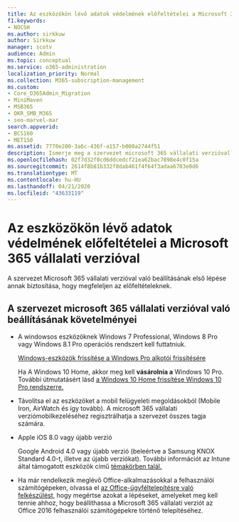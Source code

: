 ```yaml
---
title: Az eszközökön lévő adatok védelmének előfeltételei a Microsoft 365 vállalati verzióval
f1.keywords:
- NOCSH
ms.author: sirkkuw
author: Sirkkuw
manager: scotv
audience: Admin
ms.topic: conceptual
ms.service: o365-administration
localization_priority: Normal
ms.collection: M365-subscription-management
ms.custom:
- Core_O365Admin_Migration
- MiniMaven
- MSB365
- OKR_SMB_M365
- seo-marvel-mar
search.appverid:
- BCS160
- MET150
ms.assetid: 7770e280-3a6c-436f-a157-b008a2744f51
description: Ismerje meg a szervezet microsoft 365 vállalati verzióval történő beállításának és a munkahelyi adatok védelmének követelményeit a felhasználók eszközein.
ms.openlocfilehash: 02f7d32f0cd6ddcedcf21ea62bac7898e4c0f15a
ms.sourcegitcommit: 2614f8b81b332f8dab461f4f64f3adaa6703e0d6
ms.translationtype: MT
ms.contentlocale: hu-HU
ms.lasthandoff: 04/21/2020
ms.locfileid: "43633119"
---
```

# <a name="prerequisites-for-protecting-data-on-devices-with-microsoft-365-for-business"></a>Az eszközökön lévő adatok védelmének előfeltételei a Microsoft 365 vállalati verzióval

A szervezet Microsoft 365 vállalati verzióval való beállításának első lépése annak biztosítása, hogy megfeleljen az előfeltételeknek.
  
## <a name="requirements-for-setting-up-your-organization-with-microsoft-365-for-business"></a>A szervezet microsoft 365 vállalati verzióval való beállításának követelményei

- A windowsos eszközöknek Windows 7 Professional, Windows 8 Pro vagy Windows 8.1 Pro operációs rendszert kell futtatniuk.
    
    [Windows-eszközök frissítése a Windows Pro alkotói frissítésére](upgrade-to-windows-pro-creators-update.md)
    
    Ha A Windows 10 Home, akkor meg kell **vásárolnia a** Windows 10 Pro. További útmutatásért lásd [a Windows 10 Home frissítése Windows 10 Pro rendszerre.](https://support.office.com/article/0aee10c1-4d34-43ee-a325-579c6c2df90e?ui=en-US&rs=en-US&ad=US) 
    
- Távolítsa el az eszközöket a mobil felügyeleti megoldásokból (Mobile Iron, AirWatch és így tovább). A microsoft 365 vállalati verziómobilkezeléséhez regisztrálhatja a szervezet összes tagja számára.
    
- Apple iOS 8.0 vagy újabb verzió
    
    Google Android 4.0 vagy újabb verzió (beleértve a Samsung KNOX Standard 4.0-t, illetve az újabb verziókat). További információt az Intune által támogatott eszközök című [témakörben talál.](https://go.microsoft.com/fwlink/p/?linkid=852307)
    
- Ha már rendelkezik meglévő Office-alkalmazásokkal a felhasználói számítógépeken, olvassa el [az Office-ügyféltelepítésre való felkészülést,](prepare-for-office-client-deployment.md) hogy megértse azokat a lépéseket, amelyeket meg kell tennie ahhoz, hogy beállíthassa a Microsoft 365 vállalati verziót az Office 2016 felhasználói számítógépekre történő telepítéséhez. 
